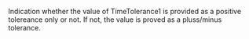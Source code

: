 Indication whether the value of  TimeTolerance1 is provided as a positive tolereance only  or not. If not, the value is proved as a pluss/minus tolerance.